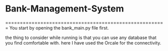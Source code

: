# Bank-Management-System
=======================================================
You start by opening the bank_main.py file first.

the thing to consider while running is that you can use any database that you find comfortable with.
here I have used the Orcale for the connectivity.

